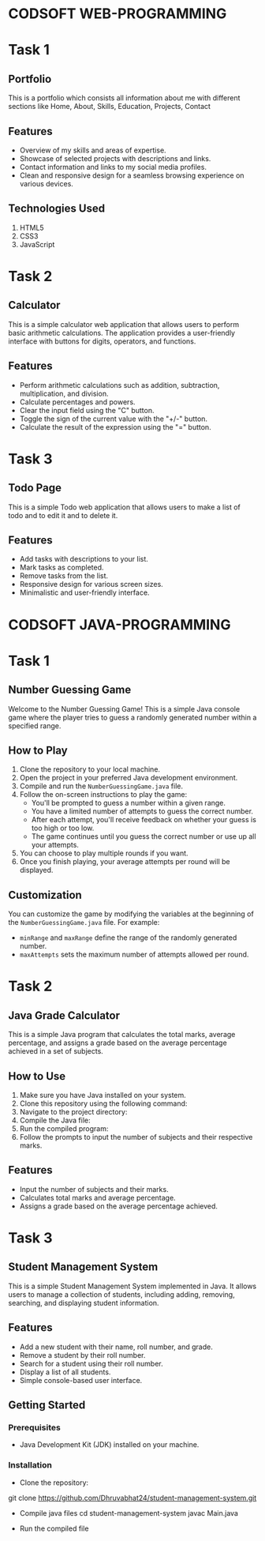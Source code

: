 # CODSOFT WEB-PROGRAMMING
# Task 1
## Portfolio

This is a portfolio which consists all information about me with different sections like Home, About, Skills, Education, Projects, Contact 

## Features
+ Overview of my skills and areas of expertise.
+ Showcase of selected projects with descriptions and links.
+ Contact information and links to my social media profiles.
+ Clean and responsive design for a seamless browsing experience on various devices.
## Technologies Used
1. HTML5
2. CSS3
3. JavaScript

# Task 2
## Calculator

This is a simple calculator web application that allows users to perform basic arithmetic calculations. The application provides a user-friendly interface with buttons for digits, operators, and functions.

## Features
* Perform arithmetic calculations such as addition, subtraction, multiplication, and division.
* Calculate percentages and powers.
* Clear the input field using the "C" button.
* Toggle the sign of the current value with the "+/-" button.
* Calculate the result of the expression using the "=" button.

# Task 3
## Todo Page 

This is a simple Todo web application that allows users to make a list of todo and to edit it and to delete it.

## Features
+ Add tasks with descriptions to your list.
+ Mark tasks as completed.
+ Remove tasks from the list.
+ Responsive design for various screen sizes.
+ Minimalistic and user-friendly interface.

# CODSOFT JAVA-PROGRAMMING

# Task 1
## Number Guessing Game

Welcome to the Number Guessing Game! This is a simple Java console game where the player tries to guess a randomly generated number within a specified range.

## How to Play

1. Clone the repository to your local machine.
2. Open the project in your preferred Java development environment.
3. Compile and run the `NumberGuessingGame.java` file.
4. Follow the on-screen instructions to play the game:
   - You'll be prompted to guess a number within a given range.
   - You have a limited number of attempts to guess the correct number.
   - After each attempt, you'll receive feedback on whether your guess is too high or too low.
   - The game continues until you guess the correct number or use up all your attempts.
5. You can choose to play multiple rounds if you want.
6. Once you finish playing, your average attempts per round will be displayed.

## Customization

You can customize the game by modifying the variables at the beginning of the `NumberGuessingGame.java` file. For example:
- `minRange` and `maxRange` define the range of the randomly generated number.
- `maxAttempts` sets the maximum number of attempts allowed per round.

# Task 2
## Java Grade Calculator

This is a simple Java program that calculates the total marks, average percentage, and assigns a grade based on the average percentage achieved in a set of subjects.

## How to Use

1. Make sure you have Java installed on your system.
2. Clone this repository using the following command:
3. Navigate to the project directory:
4. Compile the Java file:
5. Run the compiled program:
6. Follow the prompts to input the number of subjects and their respective marks.

## Features

- Input the number of subjects and their marks.
- Calculates total marks and average percentage.
- Assigns a grade based on the average percentage achieved.

# Task 3
## Student Management System
This is a simple Student Management System implemented in Java. It allows users to manage a collection of students, including adding, removing, searching, and displaying student information.
## Features

- Add a new student with their name, roll number, and grade.
- Remove a student by their roll number.
- Search for a student using their roll number.
- Display a list of all students.
- Simple console-based user interface.

## Getting Started

### Prerequisites

- Java Development Kit (JDK) installed on your machine.

### Installation

- Clone the repository:

git clone https://github.com/Dhruvabhat24/student-management-system.git

- Compile java files
cd student-management-system
javac Main.java

- Run the compiled file
